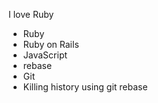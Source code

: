 I love Ruby

* Ruby
* Ruby on Rails
* JavaScript
* rebase
* Git
* Killing history using git rebase


